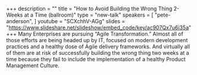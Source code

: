 +++
description = ""
title = "How to Avoid Building the Wrong Thing 2-Weeks at a Time (ballroom)"
type = "new-talk"
speakers = [
        "pete-anderson",
]
youtube = "SCXchhV-AGg"
slides = "https://www.slideshare.net/slideshow/embed_code/key/ac907Qx7u6i35a"
+++
Many Enterprises are pursuing “Agile Transformation.”  Almost all of those efforts are being headed up by IT, focused on modern development practices and a healthy dose of Agile delivery frameworks.  And virtually all of them are at risk of successfully building the wrong thing two weeks at a time because they fail to include the implementation of a healthy Product Management Culture.